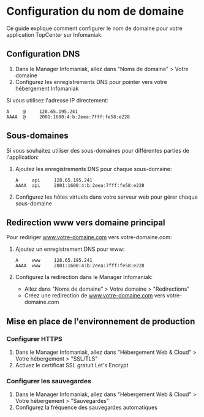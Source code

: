 
# Configuration du nom de domaine

Ce guide explique comment configurer le nom de domaine pour votre application TopCenter sur Infomaniak.

## Configuration DNS

1. Dans le Manager Infomaniak, allez dans "Noms de domaine" > Votre domaine
2. Configurez les enregistrements DNS pour pointer vers votre hébergement Infomaniak

Si vous utilisez l'adresse IP directement:
```
A     @     128.65.195.241
AAAA  @     2001:1600:4:b:2eea:7fff:fe58:e228
```

## Sous-domaines

Si vous souhaitez utiliser des sous-domaines pour différentes parties de l'application:

1. Ajoutez les enregistrements DNS pour chaque sous-domaine:
   ```
   A     api     128.65.195.241
   AAAA  api     2001:1600:4:b:2eea:7fff:fe58:e228
   ```

2. Configurez les hôtes virtuels dans votre serveur web pour gérer chaque sous-domaine

## Redirection www vers domaine principal

Pour rediriger www.votre-domaine.com vers votre-domaine.com:

1. Ajoutez un enregistrement DNS pour www:
   ```
   A     www     128.65.195.241
   AAAA  www     2001:1600:4:b:2eea:7fff:fe58:e228
   ```

2. Configurez la redirection dans le Manager Infomaniak:
   - Allez dans "Noms de domaine" > Votre domaine > "Redirections"
   - Créez une redirection de www.votre-domaine.com vers votre-domaine.com

## Mise en place de l'environnement de production

### Configurer HTTPS

1. Dans le Manager Infomaniak, allez dans "Hébergement Web & Cloud" > Votre hébergement > "SSL/TLS"
2. Activez le certificat SSL gratuit Let's Encrypt

### Configurer les sauvegardes

1. Dans le Manager Infomaniak, allez dans "Hébergement Web & Cloud" > Votre hébergement > "Sauvegardes"
2. Configurez la fréquence des sauvegardes automatiques
